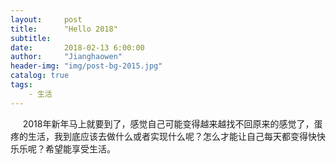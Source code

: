 ```yaml
---
layout:     post
title:      "Hello 2018"
subtitle:   
date:       2018-02-13 6:00:00
author:     "Jianghaowen"
header-img: "img/post-bg-2015.jpg"
catalog: true
tags:
    - 生活
---
```

&nbsp;&nbsp;&nbsp;&nbsp;&nbsp;2018年新年马上就要到了，感觉自己可能变得越来越找不回原来的感觉了，蛋疼的生活，我到底应该去做什么或者实现什么呢？怎么才能让自己每天都变得快快乐乐呢？希望能享受生活。





